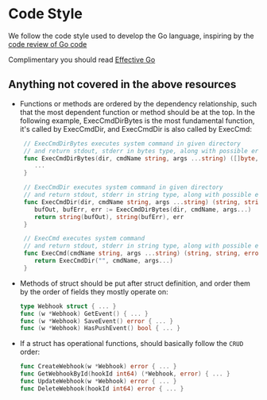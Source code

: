 # Code Style

We follow the code style used to develop the Go language, inspiring by the [code review of Go code](https://github.com/golang/go/wiki/CodeReviewComments)

Complimentary you should read [Effective Go](https://golang.org/doc/effective_go.html)

## Anything not covered in the above resources

- Functions or methods are ordered by the dependency relationship, such that the most dependent function or method 
should be at the top. In the following example, ExecCmdDirBytes is the most fundamental function, it's called by ExecCmdDir, and ExecCmdDir is also called by ExecCmd:

    ```go
     // ExecCmdDirBytes executes system command in given directory
     // and return stdout, stderr in bytes type, along with possible error.
     func ExecCmdDirBytes(dir, cmdName string, args ...string) ([]byte, []byte, error) {
        ...
     }
    
     // ExecCmdDir executes system command in given directory
     // and return stdout, stderr in string type, along with possible error.
     func ExecCmdDir(dir, cmdName string, args ...string) (string, string, error) {
        bufOut, bufErr, err := ExecCmdDirBytes(dir, cmdName, args...)
        return string(bufOut), string(bufErr), err
     }
    
     // ExecCmd executes system command
     // and return stdout, stderr in string type, along with possible error.
     func ExecCmd(cmdName string, args ...string) (string, string, error) {
        return ExecCmdDir("", cmdName, args...)
     }
     ```
 
 - Methods of struct should be put after struct definition, and order them by the order of fields they mostly operate
  on:
 
    ```go
    type Webhook struct { ... }
    func (w *Webhook) GetEvent() { ... }
    func (w *Webhook) SaveEvent() error { ... }
    func (w *Webhook) HasPushEvent() bool { ... }
    ```
 
 - If a struct has operational functions, should basically follow the `CRUD` order:
 
 	```go
 	func CreateWebhook(w *Webhook) error { ... }
 	func GetWebhookById(hookId int64) (*Webhook, error) { ... }
 	func UpdateWebhook(w *Webhook) error { ... }
 	func DeleteWebhook(hookId int64) error { ... }
 	```